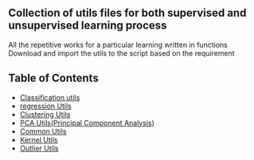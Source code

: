 ## Collection of utils files for both supervised and unsupervised learning process
All the repetitive works for a particular learning written in functions
Download and import the utils to the script based on the requirement
## Table of Contents
- [Classification utils]( https://github.com/vishnu-sagar/Data-Science/tree/master/Data%20Science/Classification%20Utils)
- [regression Utils]( https://github.com/vishnu-sagar/Data-Science/tree/master/Data%20Science/Regression%20Utils)
- [Clustering Utils]( https://github.com/vishnu-sagar/Data-Science/tree/master/Data%20Science/clustering%20utils)
- [PCA Utils(Principal Component Analysis)](https://github.com/vishnu-sagar/Data-Science/tree/master/Data%20Science/PCA%20utils)
- [Common Utils](https://github.com/vishnu-sagar/Data-Science/tree/master/Data%20Science/common%20utils)
- [Kernel Utils](https://github.com/vishnu-sagar/Data-Science/tree/master/Data%20Science/kernel%20utils)
- [Outlier Utils](https://github.com/vishnu-sagar/Data-Science/tree/master/Data%20Science/outlier%20utils)
